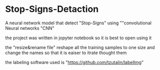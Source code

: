 # Stop-Signs-Detaction
A neural network model that detect "Stop-Signs"  using ""convolutional Neural networks "CNN" 

the project was written in jopyter notebook so it is best to open using it 

the "resize&rename file" reshape all the training samples to one size and change the names so that it is eaiser to itrate thought them 

the labeling software used is "https://github.com/tzutalin/labelImg"

